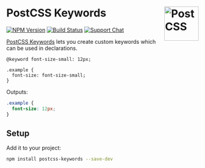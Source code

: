 # PostCSS Keywords [<img src="https://postcss.github.io/postcss/logo.svg" alt="PostCSS" width="90" height="90" align="right">][postcss]

[![NPM Version][npm-img]][npm-url]
[![Build Status][cli-img]][cli-url]
[![Support Chat][git-img]][git-url]

[PostCSS Keywords] lets you create custom keywords which can be used in declarations.

```pcss
@keyword font-size-small: 12px;

.example {
  font-size: font-size-small;
}
```

Outputs:


```css
.example {
  font-size: 12px;
}
```

## Setup

Add it to your project:

```bash
npm install postcss-keywords --save-dev
```

[cli-img]: https://img.shields.io/travis/mindthetic/postcss-keywords.svg
[cli-url]: https://travis-ci.org/mindthetic/postcss-keywords
[git-img]: https://img.shields.io/badge/support-chat-blue.svg
[git-url]: https://gitter.im/postcss/postcss
[npm-img]: https://img.shields.io/npm/v/postcss-keywords.svg
[npm-url]: https://www.npmjs.com/package/postcss-keywords

[PostCSS]: https://github.com/postcss/postcss
[PostCSS Keywords]: https://github.com/mindthetic/postcss-keywords
